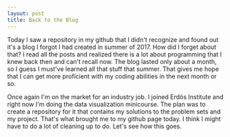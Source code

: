 ```yaml
---
layout: post
title: Back to the Blog 
---
```

Today I saw a repository in my github that I didn't recognize and found out it's a blog I forgot I had created in summer of 2017.  How did I forget about that?  I read all the posts and realized there is a lot about programming that I knew back then and can't recall now.  The blog lasted only about a month, so I guess I must've learned all that stuff that summer.  That gives me hope that I can get more proficient with my coding abilities in the next month or so.

Once again I'm on the market for an industry job.  I joined Erdös Institute and right now I'm doing the data visualization minicourse.  The plan was to create a repository for it that contains my solutions to the problem sets and my project.  That's what brought me to my github page today.  I think I might have to do a lot of cleaning up to do.  Let's see how this goes.
